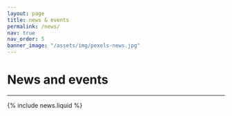 ```yaml
---
layout: page
title: news & events
permalink: /news/
nav: true
nav_order: 5
banner_image: "/assets/img/pexels-news.jpg"
---
```


# News and events

<hr>

{% include news.liquid %}
